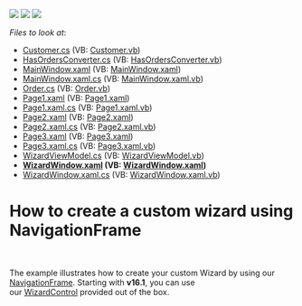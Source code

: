 <!-- default badges list -->
![](https://img.shields.io/endpoint?url=https://codecentral.devexpress.com/api/v1/VersionRange/128659372/14.1.3%2B)
[![](https://img.shields.io/badge/Open_in_DevExpress_Support_Center-FF7200?style=flat-square&logo=DevExpress&logoColor=white)](https://supportcenter.devexpress.com/ticket/details/T192371)
[![](https://img.shields.io/badge/📖_How_to_use_DevExpress_Examples-e9f6fc?style=flat-square)](https://docs.devexpress.com/GeneralInformation/403183)
<!-- default badges end -->
<!-- default file list -->
*Files to look at*:

* [Customer.cs](./CS/NavigationFrameWizard/Customer.cs) (VB: [Customer.vb](./VB/NavigationFrameWizard/Customer.vb))
* [HasOrdersConverter.cs](./CS/NavigationFrameWizard/HasOrdersConverter.cs) (VB: [HasOrdersConverter.vb](./VB/NavigationFrameWizard/HasOrdersConverter.vb))
* [MainWindow.xaml](./CS/NavigationFrameWizard/MainWindow.xaml) (VB: [MainWindow.xaml](./VB/NavigationFrameWizard/MainWindow.xaml))
* [MainWindow.xaml.cs](./CS/NavigationFrameWizard/MainWindow.xaml.cs) (VB: [MainWindow.xaml.vb](./VB/NavigationFrameWizard/MainWindow.xaml.vb))
* [Order.cs](./CS/NavigationFrameWizard/Order.cs) (VB: [Order.vb](./VB/NavigationFrameWizard/Order.vb))
* [Page1.xaml](./CS/NavigationFrameWizard/Page1.xaml) (VB: [Page1.xaml](./VB/NavigationFrameWizard/Page1.xaml))
* [Page1.xaml.cs](./CS/NavigationFrameWizard/Page1.xaml.cs) (VB: [Page1.xaml.vb](./VB/NavigationFrameWizard/Page1.xaml.vb))
* [Page2.xaml](./CS/NavigationFrameWizard/Page2.xaml) (VB: [Page2.xaml](./VB/NavigationFrameWizard/Page2.xaml))
* [Page2.xaml.cs](./CS/NavigationFrameWizard/Page2.xaml.cs) (VB: [Page2.xaml.vb](./VB/NavigationFrameWizard/Page2.xaml.vb))
* [Page3.xaml](./CS/NavigationFrameWizard/Page3.xaml) (VB: [Page3.xaml](./VB/NavigationFrameWizard/Page3.xaml))
* [Page3.xaml.cs](./CS/NavigationFrameWizard/Page3.xaml.cs) (VB: [Page3.xaml.vb](./VB/NavigationFrameWizard/Page3.xaml.vb))
* [WizardViewModel.cs](./CS/NavigationFrameWizard/WizardViewModel.cs) (VB: [WizardViewModel.vb](./VB/NavigationFrameWizard/WizardViewModel.vb))
* **[WizardWindow.xaml](./CS/NavigationFrameWizard/WizardWindow.xaml) (VB: [WizardWindow.xaml](./VB/NavigationFrameWizard/WizardWindow.xaml))**
* [WizardWindow.xaml.cs](./CS/NavigationFrameWizard/WizardWindow.xaml.cs) (VB: [WizardWindow.xaml.vb](./VB/NavigationFrameWizard/WizardWindow.xaml.vb))
<!-- default file list end -->
# How to create a custom wizard using NavigationFrame


<br>
<p>The example illustrates how to create your custom Wizard by using our <a href="https://documentation.devexpress.com/#wpf/clsDevExpressXpfWindowsUINavigationFrametopic">NavigationFrame</a>. Starting with <strong>v16.1</strong>, you can use our <a href="https://documentation.devexpress.com/WPF/CustomDocument115979.aspx">WizardControl</a> provided out of the box. </p>

<br/>


